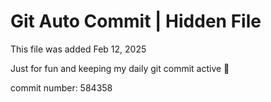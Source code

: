 # Git Auto Commit | Hidden File

This file was added Feb 12, 2025

Just for fun and keeping my daily git commit active 🤪

commit number: 584358
